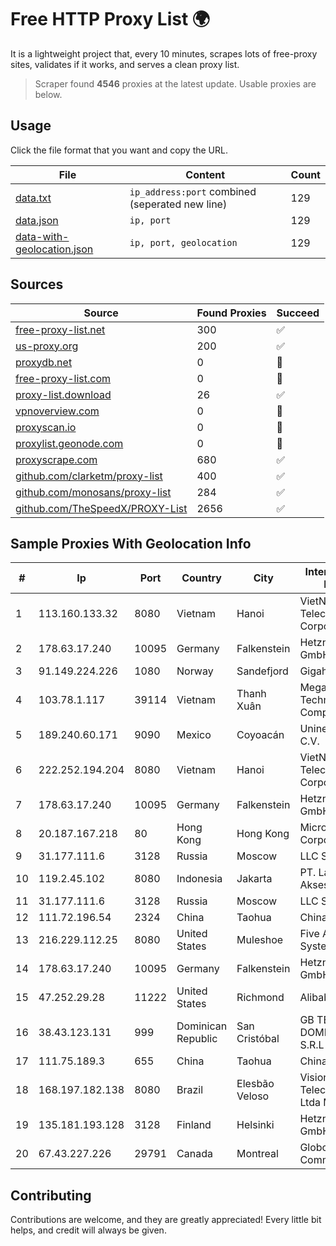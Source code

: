 
# Free HTTP Proxy List 🌍

It is a lightweight project that, every 10 minutes, scrapes lots of free-proxy sites, validates if it works, and serves a clean proxy list.


> Scraper found **4546** proxies at the latest update. Usable proxies are below.

## Usage

Click the file format that you want and copy the URL.


|File|Content|Count|
|----|-------|-----|
|[data.txt](https://raw.githubusercontent.com/themiralay/Proxy-List-World/master/data.txt)|`ip_address:port` combined (seperated new line)|129|
|[data.json](https://raw.githubusercontent.com/themiralay/Proxy-List-World/master/data.json)|`ip, port`|129|
|[data-with-geolocation.json](https://raw.githubusercontent.com/themiralay/Proxy-List-World/master/data-with-geolocation.json)|`ip, port, geolocation`|129|

## Sources

|Source|Found Proxies|Succeed|
|------|-------------|-------|
|[free-proxy-list.net](https://free-proxy-list.net)|300|✅|
|[us-proxy.org](https://www.us-proxy.org)|200|✅|
|[proxydb.net](http://proxydb.net)|0|🚫|
|[free-proxy-list.com](https://free-proxy-list.com/?page=&port=&type%5B%5D=http&type%5B%5D=https&up_time=0&search=Search)|0|🚫|
|[proxy-list.download](https://www.proxy-list.download/HTTP)|26|✅|
|[vpnoverview.com](https://vpnoverview.com/privacy/anonymous-browsing/free-proxy-servers)|0|🚫|
|[proxyscan.io](https://www.proxyscan.io)|0|🚫|
|[proxylist.geonode.com](https://proxylist.geonode.com/api/proxy-list?limit=300&page=1&sort_by=lastChecked&sort_type=desc&protocols=http,https)|0|🚫|
|[proxyscrape.com](https://api.proxyscrape.com/v2/?request=displayproxies&protocol=http&timeout=10000&country=all&ssl=all&anonymity=all)|680|✅|
|[github.com/clarketm/proxy-list](https://raw.githubusercontent.com/clarketm/proxy-list/master/proxy-list-raw.txt)|400|✅|
|[github.com/monosans/proxy-list](https://raw.githubusercontent.com/monosans/proxy-list/main/proxies/http.txt)|284|✅|
|[github.com/TheSpeedX/PROXY-List](https://raw.githubusercontent.com/TheSpeedX/PROXY-List/master/http.txt)|2656|✅|


## Sample Proxies With Geolocation Info

|#|Ip|Port|Country|City|Internet Service Provider|
|-|--|----|-------|----|-------------------------|
|1|113.160.133.32|8080|Vietnam|Hanoi|VietNam Post and Telecom Corporation|
|2|178.63.17.240|10095|Germany|Falkenstein|Hetzner Online GmbH|
|3|91.149.224.226|1080|Norway|Sandefjord|Gigahost|
|4|103.78.1.117|39114|Vietnam|Thanh Xuân|Megacore Technology Company Limited|
|5|189.240.60.171|9090|Mexico|Coyoacán|Uninet S.A. de C.V.|
|6|222.252.194.204|8080|Vietnam|Hanoi|VietNam Post and Telecom Corporation|
|7|178.63.17.240|10095|Germany|Falkenstein|Hetzner Online GmbH|
|8|20.187.167.218|80|Hong Kong|Hong Kong|Microsoft Corporation|
|9|31.177.111.6|3128|Russia|Moscow|LLC Smart Ape|
|10|119.2.45.102|8080|Indonesia|Jakarta|PT. Laxo Global Akses|
|11|31.177.111.6|3128|Russia|Moscow|LLC Smart Ape|
|12|111.72.196.54|2324|China|Taohua|Chinanet|
|13|216.229.112.25|8080|United States|Muleshoe|Five Area Systems, LLC|
|14|178.63.17.240|10095|Germany|Falkenstein|Hetzner Online GmbH|
|15|47.252.29.28|11222|United States|Richmond|Alibaba Cloud LLC|
|16|38.43.123.131|999|Dominican Republic|San Cristóbal|GB TELECORP DOMINICANA, S.R.L|
|17|111.75.189.3|655|China|Taohua|Chinanet|
|18|168.197.182.138|8080|Brazil|Elesbão Veloso|Vision Connect Telecomunicaçoes Ltda Me|
|19|135.181.193.128|3128|Finland|Helsinki|Hetzner Online GmbH|
|20|67.43.227.226|29791|Canada|Montreal|GloboTech Communications|



## Contributing

Contributions are welcome, and they are greatly appreciated! Every
little bit helps, and credit will always be given.

